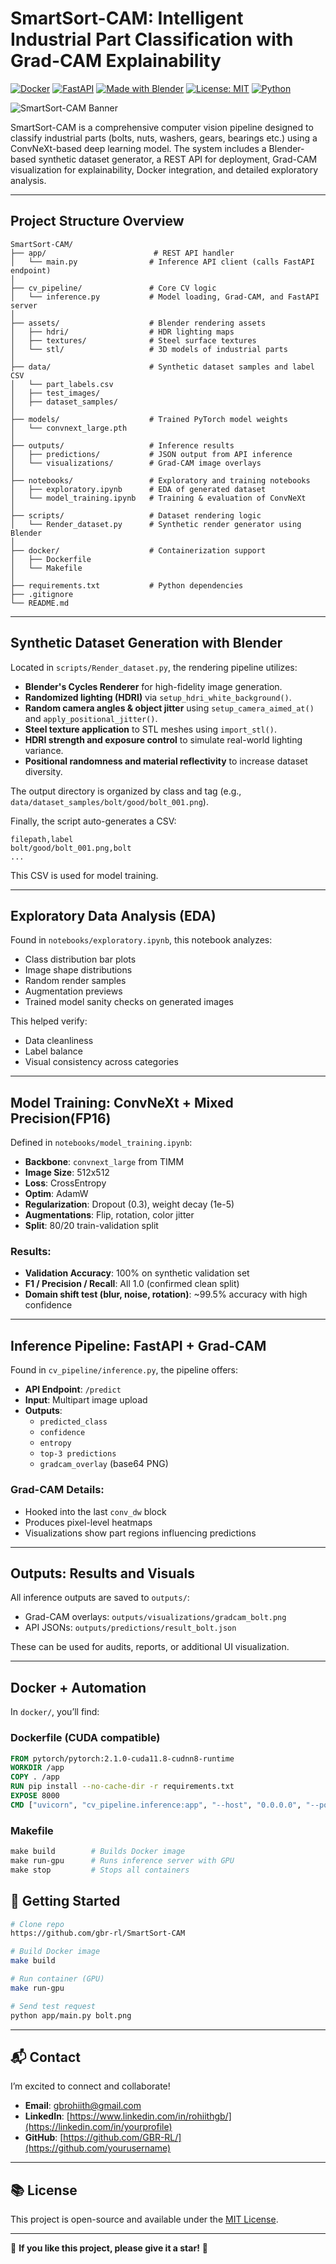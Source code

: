 # SmartSort-CAM: Intelligent Industrial Part Classification with Grad-CAM Explainability

[![Docker](https://img.shields.io/badge/docker-ready-blue?logo=docker)](https://hub.docker.com/)
[![FastAPI](https://img.shields.io/badge/fastapi-async--api-success?logo=fastapi)](https://fastapi.tiangolo.com/)
[![Made with Blender](https://img.shields.io/badge/rendered%20with-blender-orange?logo=blender)](https://www.blender.org/)
[![License: MIT](https://img.shields.io/badge/license-MIT-green)](./LICENSE)
[![Python](https://img.shields.io/badge/python-3.10+-blue.svg?logo=python)](https://www.python.org/downloads/release/python-3100/)

![SmartSort-CAM Banner](https://raw.githubusercontent.com/gbr-rl/SmartSort-CAM/main/docs/banner.png)

SmartSort-CAM is a comprehensive computer vision pipeline designed to classify industrial parts (bolts, nuts, washers, gears, bearings etc.) using a ConvNeXt-based deep learning model. The system includes a Blender-based synthetic dataset generator, a REST API for deployment, Grad-CAM visualization for explainability, Docker integration, and detailed exploratory analysis.

---

## Project Structure Overview

```plaintext
SmartSort-CAM/
├── app/                        # REST API handler
│   └── main.py                # Inference API client (calls FastAPI endpoint)
│
├── cv_pipeline/               # Core CV logic
│   └── inference.py           # Model loading, Grad-CAM, and FastAPI server
│
├── assets/                    # Blender rendering assets
│   ├── hdri/                  # HDR lighting maps
│   ├── textures/              # Steel surface textures
│   └── stl/                   # 3D models of industrial parts
│
├── data/                      # Synthetic dataset samples and label CSV
│   └── part_labels.csv
│   ├── test_images/
│   ├── dataset_samples/
│
├── models/                    # Trained PyTorch model weights
│   └── convnext_large.pth
│
├── outputs/                   # Inference results
│   ├── predictions/           # JSON output from API inference
│   └── visualizations/        # Grad-CAM image overlays
│
├── notebooks/                 # Exploratory and training notebooks
│   ├── exploratory.ipynb      # EDA of generated dataset
│   └── model_training.ipynb   # Training & evaluation of ConvNeXt
│
├── scripts/                   # Dataset rendering logic
│   └── Render_dataset.py      # Synthetic render generator using Blender
│
├── docker/                    # Containerization support
│   ├── Dockerfile
│   └── Makefile
│
├── requirements.txt           # Python dependencies
├── .gitignore
└── README.md
```

---

## Synthetic Dataset Generation with Blender

Located in `scripts/Render_dataset.py`, the rendering pipeline utilizes:

- **Blender's Cycles Renderer** for high-fidelity image generation.
- **Randomized lighting (HDRI)** via `setup_hdri_white_background()`.
- **Random camera angles & object jitter** using `setup_camera_aimed_at()` and `apply_positional_jitter()`.
- **Steel texture application** to STL meshes using `import_stl()`.
- **HDRI strength and exposure control** to simulate real-world lighting variance.
- **Positional randomness and material reflectivity** to increase dataset diversity.

The output directory is organized by class and tag (e.g., `data/dataset_samples/bolt/good/bolt_001.png`).

Finally, the script auto-generates a CSV:
```
filepath,label
bolt/good/bolt_001.png,bolt
...
```

This CSV is used for model training.

---

## Exploratory Data Analysis (EDA)

Found in `notebooks/exploratory.ipynb`, this notebook analyzes:
- Class distribution bar plots
- Image shape distributions
- Random render samples
- Augmentation previews
- Trained model sanity checks on generated images

This helped verify:
- Data cleanliness
- Label balance
- Visual consistency across categories

---

## Model Training: ConvNeXt + Mixed Precision(FP16)

Defined in `notebooks/model_training.ipynb`:

- **Backbone**: `convnext_large` from TIMM
- **Image Size**: 512x512
- **Loss**: CrossEntropy
- **Optim**: AdamW
- **Regularization**: Dropout (0.3), weight decay (1e-5)
- **Augmentations**: Flip, rotation, color jitter
- **Split**: 80/20 train-validation split

### Results:
- **Validation Accuracy**: 100% on synthetic validation set
- **F1 / Precision / Recall**: All 1.0 (confirmed clean split)
- **Domain shift test (blur, noise, rotation)**: ~99.5% accuracy with high confidence

---

## Inference Pipeline: FastAPI + Grad-CAM

Found in `cv_pipeline/inference.py`, the pipeline offers:

- **API Endpoint**: `/predict`
- **Input**: Multipart image upload
- **Outputs**:
  - `predicted_class`
  - `confidence`
  - `entropy`
  - `top-3 predictions`
  - `gradcam_overlay` (base64 PNG)

### Grad-CAM Details:
- Hooked into the last `conv_dw` block
- Produces pixel-level heatmaps
- Visualizations show part regions influencing predictions

---

## Outputs: Results and Visuals

All inference outputs are saved to `outputs/`:
- Grad-CAM overlays: `outputs/visualizations/gradcam_bolt.png`
- API JSONs: `outputs/predictions/result_bolt.json`

These can be used for audits, reports, or additional UI visualization.

---

## Docker + Automation

In `docker/`, you’ll find:

### Dockerfile (CUDA compatible)
```dockerfile
FROM pytorch/pytorch:2.1.0-cuda11.8-cudnn8-runtime
WORKDIR /app
COPY . /app
RUN pip install --no-cache-dir -r requirements.txt
EXPOSE 8000
CMD ["uvicorn", "cv_pipeline.inference:app", "--host", "0.0.0.0", "--port", "8000"]
```

### Makefile
```makefile
make build        # Builds Docker image
make run-gpu      # Runs inference server with GPU
make stop         # Stops all containers
```

## 🚀 Getting Started

```bash
# Clone repo
https://github.com/gbr-rl/SmartSort-CAM

# Build Docker image
make build

# Run container (GPU)
make run-gpu

# Send test request
python app/main.py bolt.png
```

---

## 📬 Contact
I’m excited to connect and collaborate!  
- **Email**: [gbrohiith@gmail.com](mailto:your.email@example.com)  
- **LinkedIn**: [https://www.linkedin.com/in/rohiithgb/](https://linkedin.com/in/yourprofile)  
- **GitHub**: [https://github.com/GBR-RL/](https://github.com/yourusername)

---

## 📚 License
This project is open-source and available under the [MIT License](LICENSE).  

---

🌟 **If you like this project, please give it a star!** 🌟


